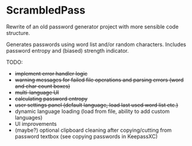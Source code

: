 # ScrambledPass
 Rewrite of an old password generator project with more sensible code structure.

 Generates passwords using word list and/or random characters.
 Includes password entropy and (biased) strength indicator.
 
 TODO:
 - ~~implement error handler logic~~
 - ~~warning messages for failed file operations and parsing errors (word and char count boxes)~~
 - ~~multi-language UI~~
 - ~~calculating password entropy~~
 - ~~user settings panel (default language, load last used word list etc.)~~
 - dynamic language loading (load from file, ability to add custom languages)
 - UI improvements
 - (maybe?) optional clipboard cleaning after copying/cutting from password textbox (see copying passwords in KeepassXC)